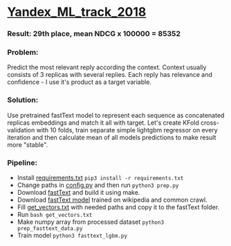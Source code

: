 # [Yandex_ML_track_2018](https://contest.yandex.ru/algorithm2018/contest/7914/problems/)

### Result: 29th place, mean NDCG x 100000 = 85352 

### Problem:

  Predict the most relevant reply according the context. Context usually consists of 3 replicas with several replies. Each reply has relevance and confidence - I use it's product as a target variable.
  
### Solution:
  Use pretrained fastText model to represent each sequence as concatenated replicas embeddings and match it all with target. Let's create KFold cross-validation with 10 folds, train separate simple lightgbm regressor on every iteration and then calculate mean of all models predictions to make result more "stable".
  
### Pipeline:
 - Install [requirements.txt](https://github.com/gasparian/Yandex_ML_track_2018/blob/master/requirements.txt) `pip3 install -r requirements.txt`
 - Change paths in [config.py](https://github.com/gasparian/Yandex_ML_track_2018/blob/master/config.py) and then run `python3 prep.py` 
 - Download [fastText](https://github.com/facebookresearch/fastText) and build it using make.
 - Download [fastText model](https://fasttext.cc/docs/en/crawl-vectors.html) trained on wikipedia and common crawl.
 - Fill [get_vectors.txt](https://github.com/gasparian/Yandex_ML_track_2018/blob/master/get_vectors.txt) with needed paths and copy it to the fastText folder.
 - Run `bash get_vectors.txt`
 - Make numpy array from processed dataset `python3 prep_fasttext_data.py`
 - Train model `python3 fasttext_lgbm.py`
